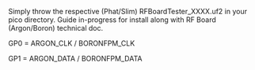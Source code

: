 Simply throw the respective (Phat/Slim) RFBoardTester_XXXX.uf2 in your pico directory. Guide in-progress for install along with RF Board (Argon/Boron) technical doc.

GP0 = ARGON_CLK / BORONFPM_CLK

GP1 = ARGON_DATA / BORONFPM_DATA

